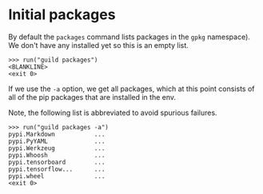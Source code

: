 # Initial packages

By default the `packages` command lists packages in the `gpkg`
namespace). We don't have any installed yet so this is an empty list.

    >>> run("guild packages")
    <BLANKLINE>
    <exit 0>

If we use the `-a` option, we get all packages, which at this point
consists of all of the pip packages that are installed in the env.

Note, the following list is abbreviated to avoid spurious failures.

    >>> run("guild packages -a")
    pypi.Markdown           ...
    pypi.PyYAML             ...
    pypi.Werkzeug           ...
    pypi.Whoosh             ...
    pypi.tensorboard        ...
    pypi.tensorflow...      ...
    pypi.wheel              ...
    <exit 0>
